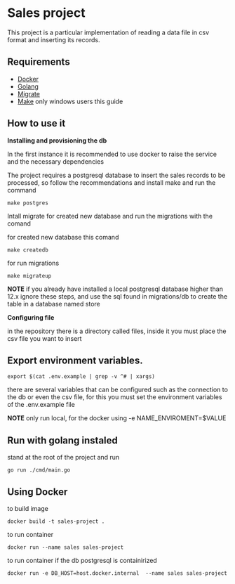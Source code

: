 # Sales project

This project is a particular implementation of reading a data file in csv format and inserting its records.

## Requirements
- [Docker](https://www.docker.com/products/docker-desktop/)
- [Golang](https://go.dev/doc/install) 
- [Migrate](https://github.com/golang-migrate/migrate)
- [Make](https://community.chocolatey.org/packages/make) only windows users this guide

## How to use it

**Installing and provisioning the db**

In the first instance it is recommended to use docker to raise the service and the necessary dependencies

The project requires a postgresql database to insert the sales records to be processed, so follow the recommendations and install make and run the command
```
make postgres
```

Intall migrate for created new database and run the migrations with the comand

for created new database this comand
```
make createdb
```

for run migrations
```
make migrateup
```

**NOTE**
if you already have installed a local postgresql database higher than 12.x ignore these steps,
and use the sql found in migrations/db to create the table in a database named store

**Configuring file**

in the repository there is a directory called files, inside it you must place the csv file you want to insert

## Export environment variables.
```
export $(cat .env.example | grep -v ^# | xargs)
```
there are several variables that can be configured such as the connection to the db or even the csv file, for this you must set the environment variables of the .env.example file

**NOTE**
only run local, for the docker using -e NAME_ENVIROMENT=$VALUE

## Run with golang instaled

stand at the root of the project
and run

```
go run ./cmd/main.go
```

## Using Docker
to build image
```
docker build -t sales-project .
```

to run container
```
docker run --name sales sales-project
```

to run container if the db postgresql is containirized
```
docker run -e DB_HOST=host.docker.internal  --name sales sales-project
```
